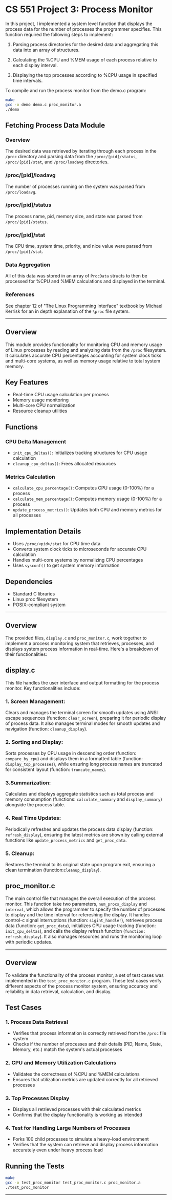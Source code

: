 # CS 551 Project 3: Process Monitor

In this project, I implemented a system level function that displays the process data for the number of processes the programmer specifies. This function required the following steps to implement:

1. Parsing process directories for the desired data and aggregating this data into an array of structures.

2. Calculating the %CPU and %MEM usage of each process relative to each display interval.

3. Displaying the top processes according to %CPU usage in specified time intervals.

To compile and run the process monitor from the demo.c program:

```bash
make
gcc -o demo demo.c proc_monitor.a
./demo
```

## Fetching Process Data Module


### Overview

The desired data was retrieved by iterating through each process in the `/proc` directory and parsing data from the `/proc/[pid]/status`, `/proc/[pid]/stat`, and `/proc/loadavg` directories. 

### /proc/[pid]/loadavg
The number of processes running on the system was parsed from `/proc/loadavg`. 

### /proc/[pid]/status
The process name, pid, memory size, and state was parsed from `/proc/[pid]/status`.

### /proc/[pid]/stat
The CPU time, system time, priority, and nice value were parsed from `/proc/[pid]/stat`. 

### Data Aggregation
All of this data was stored in an array of `ProcData` structs to then be processed for %CPU and %MEM calculations and displayed in the terminal. 

### References
See chapter 12 of "The 
Linux Programming Interface" textbook by Michael Kerrisk for an in depth explanation of the `\proc` file system.


---------------------------------------------------------------------------------------------------

## Overview
This module provides functionality for monitoring CPU and memory usage of Linux processes by reading and analyzing data from the `/proc` filesystem. It calculates accurate CPU percentages accounting for system clock ticks and multi-core systems, as well as memory usage relative to total system memory.

## Key Features
- Real-time CPU usage calculation per process
- Memory usage monitoring
- Multi-core CPU normalization
- Resource cleanup utilities

## Functions

### CPU Delta Management
- `init_cpu_deltas()`: Initializes tracking structures for CPU usage calculation
- `cleanup_cpu_deltas()`: Frees allocated resources

### Metrics Calculation
- `calculate_cpu_percentage()`: Computes CPU usage (0-100%) for a process
- `calculate_mem_percentage()`: Computes memory usage (0-100%) for a process
- `update_process_metrics()`: Updates both CPU and memory metrics for all processes

## Implementation Details
- Uses `/proc/<pid>/stat` for CPU time data
- Converts system clock ticks to microseconds for accurate CPU calculation
- Handles multi-core systems by normalizing CPU percentages
- Uses `sysconf()` to get system memory information

## Dependencies
- Standard C libraries
- Linux proc filesystem
- POSIX-compliant system

---------------------------------------------------------------------------------------------------

## Overview
The provided files, `display.c` and `proc_monitor.c`, work together to implement a process monitoring system that retrieves, processes, and displays system process information in real-time. Here's a breakdown of their functionalities:

## display.c
This file handles the user interface and output formatting for the process monitor. Key functionalities include:
### 1. Screen Management:
Clears and manages the terminal screen for smooth updates using ANSI escape sequences (function: `clear_screen`), preparing 
it for periodic display of process data. It also manages terminal modes for smooth updates and navigation (function: 
`cleanup_display`).

### 2. Sorting and Display:
Sorts processes by CPU usage in descending order (function: `compare_by_cpu`) and displays them in a formatted table 
(function: `display_top_processes`), while ensuring long process names are truncated for consistent layout (function: 
`truncate_names`).

### 3.Summarization:
Calculates and displays aggregate statistics such as total process and memory consumption (functions: `calculate_summary` 
and `display_summary`) alongside the process table.

### 4. Real Time Updates:
Periodically refreshes and updates the process data display (function: `refresh_display`), ensuring the latest metrics are 
shown by calling external functions like `update_process_metrics` and `get_proc_data`.

### 5. Cleanup:
Restores the terminal to its original state upon program exit, ensuring a clean termination (function:`cleanup_display`).

## proc_monitor.c
The main control file that manages the overall execution of the process monitor. This function take two parameters, `num_procs_display` and `interval`, which allows the programmer to specify the number of processes to display and the time interval for refereshing the display. It handles control-c signal interruptions (function: `sigint_handler`), retrieves process data (function: `get_proc_data`), initializes CPU usage tracking (function: `init_cpu_deltas`), and calls the display refresh function (`function: refresh_display`). It also manages resources and runs the monitoring loop with periodic updates.

---------------------------------------------------------------------------------------------------

## Overview
To validate the functionality of the process monitor, a set of test cases was implemented in the `test_proc_monitor.c` program. These test cases verify different aspects of the process monitor system, ensuring accuracy and reliability in data retrieval, calculation, and display.

## Test Cases

### 1. Process Data Retrieval
- Verifies that process information is correctly retrieved from the `/proc` file system
- Checks if the number of processes and their details (PID, Name, State, Memory, etc.) match the system's actual processes

### 2. CPU and Memory Utilization Calculations
- Validates the correctness of %CPU and %MEM calculations
- Ensures that utilization metrics are updated correctly for all retrieved processes

### 3. Top Processes Display
- Displays all retrieved processes with their calculated metrics
- Confirms that the display functionality is working as intended

### 4. Test for Handling Large Numbers of Processes
- Forks 100 child processes to simulate a heavy-load environment
- Verifies that the system can retrieve and display process information accurately even under heavy process load

## Running the Tests
```bash
make
gcc -o test_proc_monitor test_proc_monitor.c proc_monitor.a
./test_proc_monitor
```

---------------------------------------------------------------------------------------------------
 ⁠
